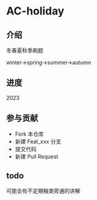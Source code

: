# AC-holiday

## 介绍
冬春夏秋季刷题

winter->spring->summer->autumn 

## 进度
2023

## 参与贡献
- Fork 本仓库
- 新建 Feat_xxx 分支
- 提交代码
- 新建 Pull Request

## todo
可能会有不定期触类旁通的讲解


